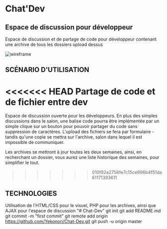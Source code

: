 # Chat'Dev

## Espace de discussion pour développeur

Espace de discussion et de partage de code pour développeur contenant une archive de tous les dossiers upload dessus

![wireframe](http://preview.ibb.co/m8gs0k/premiere_maquette.jpg "wireframe 1")
## SCÉNARIO D'UTILISATION

<<<<<<< HEAD
Partage de code et de fichier entre dev
=======
Espace de discussion ouverte pour les développeurs.
En plus des simples discussions dans le salon, une balise code pourra être implémentée par un simple clique sur un bouton pour pouvoir partager du code sans suppression de caractères.
L'upload des fichiers se fera par formulaire - tandis qu'une copie se mettra sur l'archive, salon dans lequel il est impossible de communiquer.

Les archives se mettront à jour toutes les deux semaines, ainsi, en recherchant un dossier, vous aurez une liste historique des semaines, pour simplifier le tout.

>>>>>>> 010f92a2756fe7c15ce996b4f51da61171393611


## TECHNOLOGIES

Utilisation de l'HTML/CSS pour le visuel, PHP pour les archives, ainsi que AJAX pour l'espace de discussion
"# Chat-Dev"  git init git add README.md git commit -m "first commit" git remote add origin https://github.com/Yekonori/Chat-Dev.git git push -u origin master
